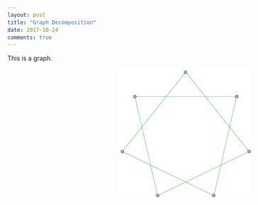 ```yaml
---
layout: post
title: "Graph Decomposition"
date: 2017-10-24
comments: true
---
```


This is a graph.

<div style="margin-left:250px">
<div class="mvright" style="position:absolute">
	<img src="/users/jcyang/assets/images/blog/2017-10-24-graph-decomposition/fig1.svg" width="300px">
</div>

<div style="position:absolute">
	<img src="/users/jcyang/assets/images/blog/2017-10-24-graph-decomposition/fig3.svg" width="300px">
</div>

<div class="mvleft">
	<img src="/users/jcyang/assets/images/blog/2017-10-24-graph-decomposition/fig2.svg" width="300px">
</div>
</div>

<script src="https://code.jquery.com/jquery-3.2.1.min.js"></script>

<script>				
$(window).scroll(function() {
			var displacement = Math.min(Math.max($(window).scrollTop() * 1.5, 0), 300);
			  $(".mvright").css({
				"margin-left": displacement + "px"
			  });
			  $(".mvleft").css({
				"margin-left": - displacement + "px"
			  });
			});
</script>